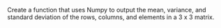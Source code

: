 Create a function that uses Numpy to output the mean, variance, and standard deviation of the rows, columns, and elements in a 3 x 3 matrix.
